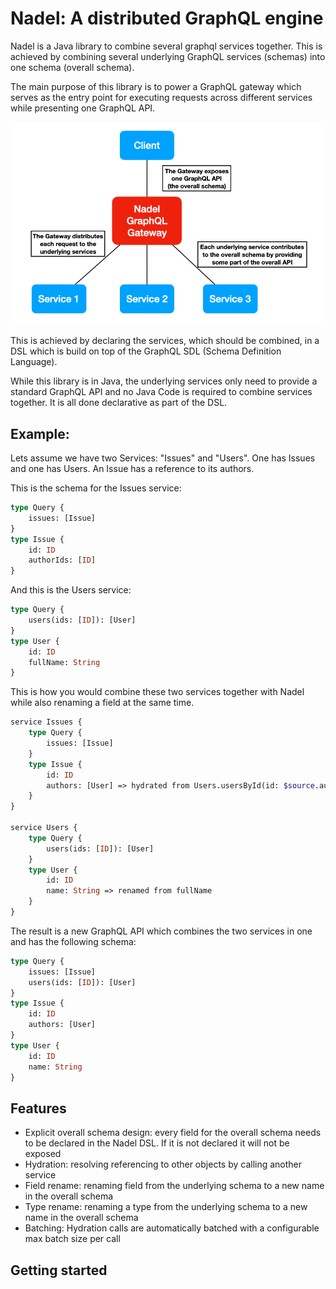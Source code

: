 # Nadel: A distributed GraphQL engine

Nadel is a Java library to combine several graphql services together.
This is achieved by combining several underlying GraphQL services (schemas) into one schema (overall schema).

The main purpose of this library is to power a GraphQL gateway which serves as the entry point for executing requests across different
services while presenting one GraphQL API.   

![Nadel GraphQL Gateway](docs/nadel-graphql-gateway.png)


This is achieved by declaring the services, which should be combined, in a DSL which 
is build on top of the GraphQL SDL (Schema Definition Language). 

While this library is in Java, the underlying services only need to provide a standard
GraphQL API and no Java Code is required to combine services together. 
It is all done declarative as part of the DSL.


## Example:

Lets assume we have two Services: "Issues" and "Users". One has Issues and one has Users. An Issue has a reference to its authors.

This is the schema for the Issues service:
```graphql
type Query {
    issues: [Issue]
}
type Issue {
    id: ID
    authorIds: [ID]
}
```

And this is the Users service:
```graphql
type Query {
    users(ids: [ID]): [User]
}
type User {
    id: ID
    fullName: String
}
```
This is how you would combine these two services together with Nadel while also renaming a field at the same time.

```graphql
service Issues {
    type Query {
        issues: [Issue]
    }
    type Issue {
        id: ID
        authors: [User] => hydrated from Users.usersById(id: $source.authorIds) object identified by id, batch size 10
    }
}

service Users {
    type Query {
        users(ids: [ID]): [User]
    }
    type User {
        id: ID
        name: String => renamed from fullName
    }
}
```

The result is a new GraphQL API which combines the two services in one and has the following schema:

```graphql
type Query {
    issues: [Issue]
    users(ids: [ID]): [User]
}       
type Issue {
    id: ID
    authors: [User]
}
type User {
    id: ID
    name: String
}
``` 

## Features

- Explicit overall schema design: every field for the overall schema needs to be declared in the Nadel DSL. If it is not declared it will not be exposed
- Hydration: resolving referencing to other objects by calling another service
- Field rename: renaming field from the underlying schema to a new name in the overall schema
- Type rename: renaming a type from the underlying schema to a new name in the overall schema
- Batching: Hydration calls are automatically batched with a configurable max batch size per call  


## Getting started

